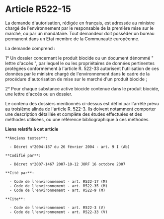 # Article R522-15

La demande d'autorisation, rédigée en français, est adressée au ministre chargé de l'environnement par le responsable de la
première mise sur le marché, ou par un mandataire. Tout demandeur doit posséder un bureau permanent dans un Etat membre de la
Communauté européenne. 

La demande comprend : 

1° Un dossier concernant le produit biocide ou un document dénommé " lettre d'accès ", par lequel le ou les propriétaires de
données pertinentes protégées conformément à l'article R. 522-33 autorisent l'utilisation de ces données par le ministre
chargé de l'environnement dans le cadre de la procédure d'autorisation de mise sur le marché d'un produit biocide ; 

2° Pour chaque substance active biocide contenue dans le produit biocide, une lettre d'accès ou un dossier. 

Le contenu des dossiers mentionnés ci-dessus est défini par l'arrêté prévu au troisième alinéa de l'article R. 522-3. Ils
doivent notamment comporter une description détaillée et complète des études effectuées et des méthodes utilisées, ou une
référence bibliographique à ces méthodes.

**Liens relatifs à cet article**

	**Anciens textes**:

	  - Décret n°2004-187 du 26 février 2004 - art. 9 I (Ab)

	**Codifié par**:

	  - Décret n°2007-1467 2007-10-12 JORF 16 octobre 2007

	**Cité par**:

	  - Code de l'environnement - art. R522-17 (M)
	  - Code de l'environnement - art. R522-35 (M)
	  - Code de l'environnement - art. R522-9 (M)

	**Cite**:

	  - Code de l'environnement - art. R522-3 (V)
	  - Code de l'environnement - art. R522-33 (V)
